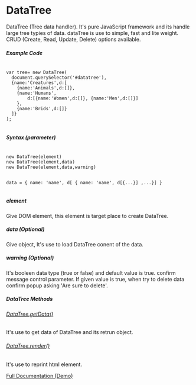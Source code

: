 # DataTree
DataTree (Tree data handler). It's pure JavaScript framework and its handle large tree typies of data. dataTree is use to simple, fast and lite weight. CRUD (Create, Read, Update, Delete) options available.
<h5>Example Code</h5>              
<pre><code>
var tree= new DataTree(
  document.querySelector('#datatree'),
  {name:'Creatures',d:[
    {name:'Animals',d:[]},
    {name:'Humans',
        d:[{name:'Women',d:[]}, {name:'Men',d:[]}]
    },
    {name:'Brids',d:[]}
  ]}
);
 </code></pre>
 <h5>Syntax (parameter)</h5>
 <pre><code>
new DataTree(element)
new DataTree(element,data)
new DataTree(element,data,warning)

data = { name: 'name', d[ { name: 'name', d[{...}] ,...}] }
</code></pre>
                
<h5>element</h5>
<p>Give DOM element, this element is target place to create DataTree.</p>
<h5>data (Optional)</h5>
<p>Give object, It's use to load DataTree conent of the data.</p>
<h5>warning (Optional)</h5>
<p>It's booleen data type (true or false) and default value is true. confirm message control parameter. If given value is true, when try to delete data confirm popup asking 'Are sure to delete'. </p>
<h5>DataTree Methods</h5>
<h6><u>DataTree.getData()</u></h6>
<p>It's use to get data of DataTree and its retrun object.</p>
<h6><u>DataTree.render()</u></h6>
<p>It's use to reprint html element.</p>
<a target="_blank" href="https://minisuperfiles.blogspot.com/p/documentation.html?project=datatree" >Full Documentation (Demo)</a>
